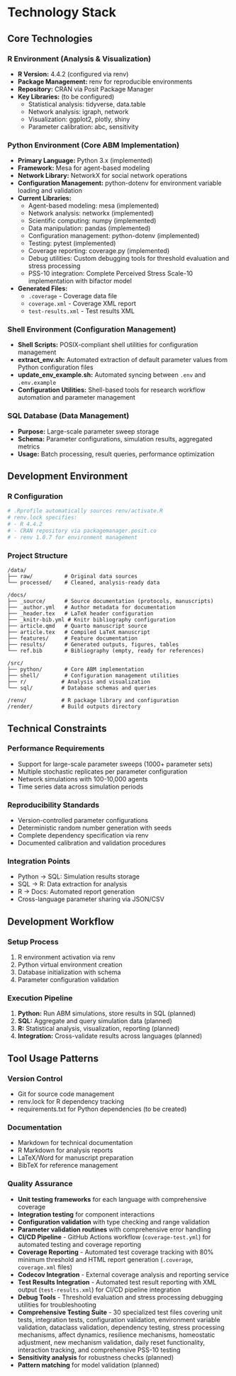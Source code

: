 # Technology Stack

## Core Technologies

### R Environment (Analysis & Visualization)
- **R Version:** 4.4.2 (configured via renv)
- **Package Management:** renv for reproducible environments
- **Repository:** CRAN via Posit Package Manager
- **Key Libraries:** (to be configured)
  - Statistical analysis: tidyverse, data.table
  - Network analysis: igraph, network
  - Visualization: ggplot2, plotly, shiny
  - Parameter calibration: abc, sensitivity

### Python Environment (Core ABM Implementation)
- **Primary Language:** Python 3.x (implemented)
- **Framework:** Mesa for agent-based modeling
- **Network Library:** NetworkX for social network operations
- **Configuration Management:** python-dotenv for environment variable loading and validation
- **Current Libraries:**
  - Agent-based modeling: mesa (implemented)
  - Network analysis: networkx (implemented)
  - Scientific computing: numpy (implemented)
  - Data manipulation: pandas (implemented)
  - Configuration management: python-dotenv (implemented)
  - Testing: pytest (implemented)
  - Coverage reporting: coverage.py (implemented)
  - Debug utilities: Custom debugging tools for threshold evaluation and stress processing
  - PSS-10 integration: Complete Perceived Stress Scale-10 implementation with bifactor model
- **Generated Files:**
  - `.coverage` - Coverage data file
  - `coverage.xml` - Coverage XML report
  - `test-results.xml` - Test results XML

### Shell Environment (Configuration Management)
- **Shell Scripts:** POSIX-compliant shell utilities for configuration management
- **extract_env.sh:** Automated extraction of default parameter values from Python configuration files
- **update_env_example.sh:** Automated syncing between `.env` and `.env.example`
- **Configuration Utilities:** Shell-based tools for research workflow automation and parameter management

### SQL Database (Data Management)
- **Purpose:** Large-scale parameter sweep storage
- **Schema:** Parameter configurations, simulation results, aggregated metrics
- **Usage:** Batch processing, result queries, performance optimization

## Development Environment

### R Configuration
```r
# .Rprofile automatically sources renv/activate.R
# renv.lock specifies:
# - R 4.4.2
# - CRAN repository via packagemanager.posit.co
# - renv 1.0.7 for environment management
```

### Project Structure
```
/data/
├── raw/          # Original data sources
└── processed/    # Cleaned, analysis-ready data

/docs/
├── _source/      # Source documentation (protocols, manuscripts)
├── _author.yml   # Author metadata for documentation
├── _header.tex   # LaTeX header configuration
├── _knitr-bib.yml # Knitr bibliography configuration
├── article.qmd   # Quarto manuscript source
├── article.tex   # Compiled LaTeX manuscript
├── features/     # Feature documentation
├── results/      # Generated outputs, figures, tables
└── ref.bib       # Bibliography (empty, ready for references)

/src/
├── python/       # Core ABM implementation
├── shell/        # Configuration management utilities
├── r/           # Analysis and visualization
└── sql/         # Database schemas and queries

/renv/           # R package library and configuration
/render/         # Build outputs directory
```

## Technical Constraints

### Performance Requirements
- Support for large-scale parameter sweeps (1000+ parameter sets)
- Multiple stochastic replicates per parameter configuration
- Network simulations with 100-10,000 agents
- Time series data across simulation periods

### Reproducibility Standards
- Version-controlled parameter configurations
- Deterministic random number generation with seeds
- Complete dependency specification via renv
- Documented calibration and validation procedures

### Integration Points
- Python → SQL: Simulation results storage
- SQL → R: Data extraction for analysis
- R → Docs: Automated report generation
- Cross-language parameter sharing via JSON/CSV

## Development Workflow

### Setup Process
1. R environment activation via renv
2. Python virtual environment creation
3. Database initialization with schema
4. Parameter configuration validation

### Execution Pipeline
1. **Python:** Run ABM simulations, store results in SQL (planned)
2. **SQL:** Aggregate and query simulation data (planned)
3. **R:** Statistical analysis, visualization, reporting (planned)
4. **Integration:** Cross-validate results across languages (planned)

## Tool Usage Patterns

### Version Control
- Git for source code management
- renv.lock for R dependency tracking
- requirements.txt for Python dependencies (to be created)

### Documentation
- Markdown for technical documentation
- R Markdown for analysis reports
- LaTeX/Word for manuscript preparation
- BibTeX for reference management

### Quality Assurance
- **Unit testing frameworks** for each language with comprehensive coverage
- **Integration testing** for component interactions
- **Configuration validation** with type checking and range validation
- **Parameter validation routines** with comprehensive error handling
- **CI/CD Pipeline** - GitHub Actions workflow (`coverage-test.yml`) for automated testing and coverage reporting
- **Coverage Reporting** - Automated test coverage tracking with 80% minimum threshold and HTML report generation (`.coverage`, `coverage.xml` files)
- **Codecov Integration** - External coverage analysis and reporting service
- **Test Results Integration** - Automated test result reporting with XML output (`test-results.xml`) for CI/CD pipeline integration
- **Debug Tools** - Threshold evaluation and stress processing debugging utilities for troubleshooting
- **Comprehensive Testing Suite** - 30 specialized test files covering unit tests, integration tests, configuration validation, environment variable validation, dataclass validation, dependency testing, stress processing mechanisms, affect dynamics, resilience mechanisms, homeostatic adjustment, new mechanism validation, daily reset functionality, interaction tracking, and comprehensive PSS-10 testing
- **Sensitivity analysis** for robustness checks (planned)
- **Pattern matching** for model validation (planned)